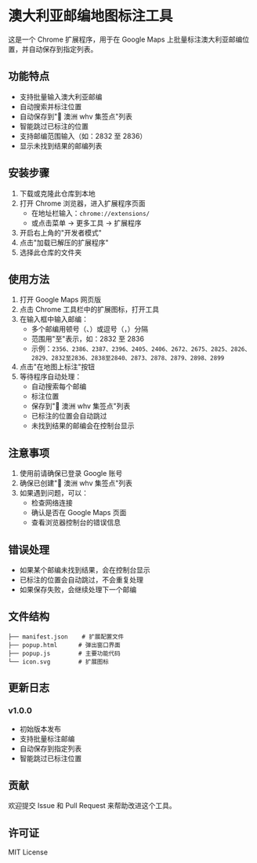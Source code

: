 # 澳大利亚邮编地图标注工具

这是一个 Chrome 扩展程序，用于在 Google Maps 上批量标注澳大利亚邮编位置，并自动保存到指定列表。

## 功能特点

- 支持批量输入澳大利亚邮编
- 自动搜索并标注位置
- 自动保存到"🦘 澳洲 whv 集签点"列表
- 智能跳过已标注的位置
- 支持邮编范围输入（如：2832 至 2836）
- 显示未找到结果的邮编列表

## 安装步骤

1. 下载或克隆此仓库到本地
2. 打开 Chrome 浏览器，进入扩展程序页面
   - 在地址栏输入：`chrome://extensions/`
   - 或点击菜单 -> 更多工具 -> 扩展程序
3. 开启右上角的"开发者模式"
4. 点击"加载已解压的扩展程序"
5. 选择此仓库的文件夹

## 使用方法

1. 打开 Google Maps 网页版
2. 点击 Chrome 工具栏中的扩展图标，打开工具
3. 在输入框中输入邮编：
   - 多个邮编用顿号（、）或逗号（，）分隔
   - 范围用"至"表示，如：2832 至 2836
   - 示例：`2356、2386、2387、2396、2405、2406、2672、2675、2825、2826、2829、2832至2836、2838至2840、2873、2878、2879、2898、2899`
4. 点击"在地图上标注"按钮
5. 等待程序自动处理：
   - 自动搜索每个邮编
   - 标注位置
   - 保存到"🦘 澳洲 whv 集签点"列表
   - 已标注的位置会自动跳过
   - 未找到结果的邮编会在控制台显示

## 注意事项

1. 使用前请确保已登录 Google 账号
2. 确保已创建"🦘 澳洲 whv 集签点"列表
3. 如果遇到问题，可以：
   - 检查网络连接
   - 确认是否在 Google Maps 页面
   - 查看浏览器控制台的错误信息

## 错误处理

- 如果某个邮编未找到结果，会在控制台显示
- 已标注的位置会自动跳过，不会重复处理
- 如果保存失败，会继续处理下一个邮编

## 文件结构

```
├── manifest.json    # 扩展配置文件
├── popup.html      # 弹出窗口界面
├── popup.js        # 主要功能代码
└── icon.svg        # 扩展图标
```

## 更新日志

### v1.0.0

- 初始版本发布
- 支持批量标注邮编
- 自动保存到指定列表
- 智能跳过已标注位置

## 贡献

欢迎提交 Issue 和 Pull Request 来帮助改进这个工具。

## 许可证

MIT License
